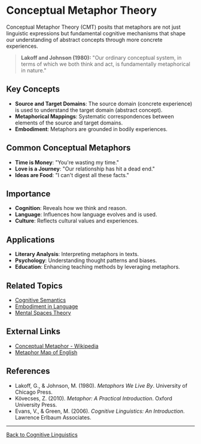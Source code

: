# Conceptual Metaphor Theory

Conceptual Metaphor Theory (CMT) posits that metaphors are not just linguistic expressions but fundamental cognitive mechanisms that shape our understanding of abstract concepts through more concrete experiences.

> **Lakoff and Johnson (1980):**
> "Our ordinary conceptual system, in terms of which we both think and act, is fundamentally metaphorical in nature."

## Key Concepts

- **Source and Target Domains**: The source domain (concrete experience) is used to understand the target domain (abstract concept).
- **Metaphorical Mappings**: Systematic correspondences between elements of the source and target domains.
- **Embodiment**: Metaphors are grounded in bodily experiences.

## Common Conceptual Metaphors

- **Time is Money**: "You're wasting my time."
- **Love is a Journey**: "Our relationship has hit a dead end."
- **Ideas are Food**: "I can't digest all these facts."

## Importance

- **Cognition**: Reveals how we think and reason.
- **Language**: Influences how language evolves and is used.
- **Culture**: Reflects cultural values and experiences.

## Applications

- **Literary Analysis**: Interpreting metaphors in texts.
- **Psychology**: Understanding thought patterns and biases.
- **Education**: Enhancing teaching methods by leveraging metaphors.

## Related Topics

- [Cognitive Semantics](Cognitive-Semantics.md)
- [Embodiment in Language](Embodiment-in-Language.md)
- [Mental Spaces Theory](Mental-Spaces-Theory.md)

## External Links

- [Conceptual Metaphor - Wikipedia](https://en.wikipedia.org/wiki/Conceptual_metaphor)
- [Metaphor Map of English](http://metaphormap.ihmc.us/)

## References

- Lakoff, G., & Johnson, M. (1980). *Metaphors We Live By*. University of Chicago Press.
- Kövecses, Z. (2010). *Metaphor: A Practical Introduction*. Oxford University Press.
- Evans, V., & Green, M. (2006). *Cognitive Linguistics: An Introduction*. Lawrence Erlbaum Associates.

---

[Back to Cognitive Linguistics](README.md)
